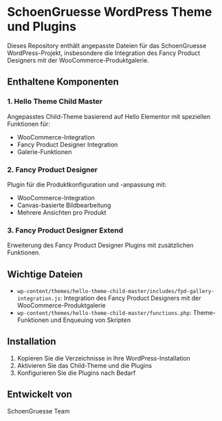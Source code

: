 # SchoenGruesse WordPress Theme und Plugins

Dieses Repository enthält angepasste Dateien für das SchoenGruesse WordPress-Projekt, insbesondere die Integration des Fancy Product Designers mit der WooCommerce-Produktgalerie.

## Enthaltene Komponenten

### 1. Hello Theme Child Master
Angepasstes Child-Theme basierend auf Hello Elementor mit speziellen Funktionen für:
- WooCommerce-Integration
- Fancy Product Designer Integration
- Galerie-Funktionen

### 2. Fancy Product Designer
Plugin für die Produktkonfiguration und -anpassung mit:
- WooCommerce-Integration
- Canvas-basierte Bildbearbeitung
- Mehrere Ansichten pro Produkt

### 3. Fancy Product Designer Extend
Erweiterung des Fancy Product Designer Plugins mit zusätzlichen Funktionen.

## Wichtige Dateien

- `wp-content/themes/hello-theme-child-master/includes/fpd-gallery-integration.js`: Integration des Fancy Product Designers mit der WooCommerce-Produktgalerie
- `wp-content/themes/hello-theme-child-master/functions.php`: Theme-Funktionen und Enqueuing von Skripten

## Installation

1. Kopieren Sie die Verzeichnisse in Ihre WordPress-Installation
2. Aktivieren Sie das Child-Theme und die Plugins
3. Konfigurieren Sie die Plugins nach Bedarf

## Entwickelt von

SchoenGruesse Team
